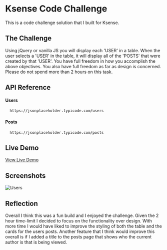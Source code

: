 # Ksense Code Challenge

This is a code challenge solution that I built for Ksense.

## The Challenge

Using jQuery or vanilla JS you will display each 'USER' in a table. When the user selects a 'USER' in the table, it will display all of the 'POSTS' that were created by that 'USER'. You have full freedom in how you accomplish the above objectives. You also have full freedom as far as design is concerned. Please do not spend more than 2 hours on this task.

## API Reference

#### Users

```http
  https://jsonplaceholder.typicode.com/users
```

#### Posts

```http
  https://jsonplaceholder.typicode.com/posts
```

## Live Demo

[View Live Demo](https://dnnysng.github.io/ksense-code-challenge/)

## Screenshots

![Users](https://i.ibb.co/PQGyZrG/users.png)

## Reflection

Overall I think this was a fun build and I enjoyed the challenge. Given the 2 hour time-limit I decided to focus on the functionality over design. With more time I would have liked to improve the styling of both the table and the cards for the users posts. Another feature that I think would improve this overall is if I added a title to the posts page that shows who the current author is that is being viewed.
